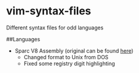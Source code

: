 # vim-syntax-files
Different syntax files for odd languages

##Languages
* Sparc V8 Assembly (original can be found [here](http://vim.sourceforge.net/scripts/script.php?script_id=635))
  * Changed format to Unix from DOS
  * Fixed some registry digit highlighting
